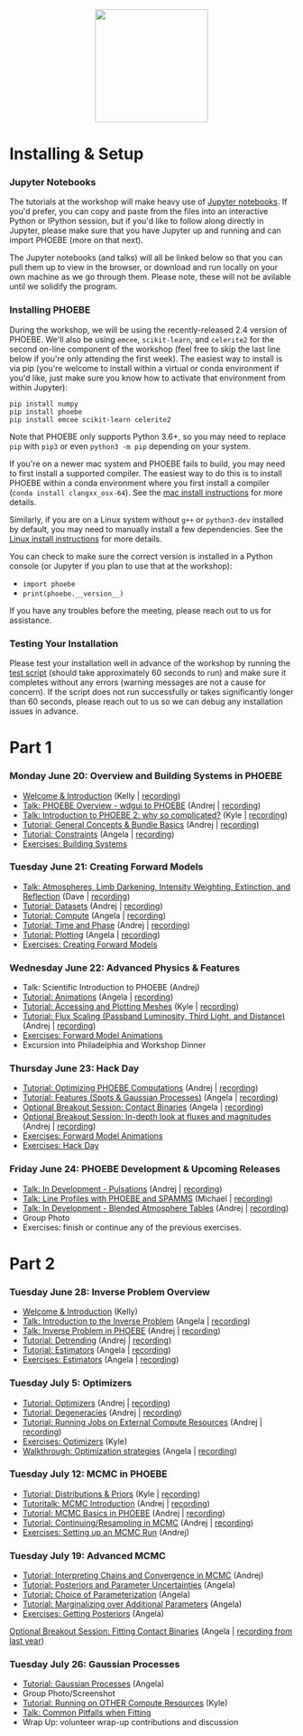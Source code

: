 
<div style="text-align: center">
<a href="http://phoebe-project.org/static/workshops/PHOEBE_workshop_4.jpg" target="_blank" rel="noopener noreferrer"><img src="http://phoebe-project.org/images/workshops/PHOEBE_workshop_4_thumb.jpg" height="200" maxWidth="80%"/></a>
</div>

# Installing & Setup

### Jupyter Notebooks

The tutorials at the workshop will make heavy use of [Jupyter notebooks](https://jupyter.org/install).  If you'd prefer, you can copy and paste from the files into an interactive Python or IPython session, but if you'd like to follow along directly in Jupyter, please make sure that you have Jupyter up and running and can import PHOEBE (more on that next).

The Jupyter notebooks (and talks) will all be linked below so that you can pull them up to view in the browser, or download and run locally on your own machine as we go through them. Please note, these will not be avilable until we solidify the program.

### Installing PHOEBE

During the workshop, we will be using the recently-released 2.4 version of PHOEBE.  We'll also be using `emcee`, `scikit-learn`, and `celerite2` for the second on-line component of the workshop (feel free to skip the last line below if you're only attending the first week).  The easiest way to install is via pip (you're welcome to install within a virtual or conda environment if you'd like, just make sure you know how to activate that environment from within Jupyter):

```
pip install numpy
pip install phoebe
pip install emcee scikit-learn celerite2
```

Note that PHOEBE only supports Python 3.6+, so you may need to replace `pip` with `pip3` or even `python3 -m pip` depending on your system.

If you're on a newer mac system and PHOEBE fails to build, you may need to first install a supported compiler.  The easiest way to do this is to install PHOEBE within a conda environment where you first install a compiler (`conda install clangxx_osx-64`).  See the [mac install instructions](http://phoebe-project.org/install/latest/mac/auto) for more details.

Similarly, if you are on a Linux system without `g++` or `python3-dev` installed by default, you may need to manually install a few dependencies.  See the [Linux install instructions](http://phoebe-project.org/install/latest/linux/auto) for more details.

You can check to make sure the correct version is installed in a Python console (or Jupyter if you plan to use that at the workshop):

* `import phoebe`
* `print(phoebe.__version__)`

If you have any troubles before the meeting, please reach out to us for assistance.


### Testing Your Installation


Please test your installation well in advance of the workshop by running the [test script](https://raw.githubusercontent.com/phoebe-project/phoebe2-workshop/2022june/test_install.py) (should take approximately 60 seconds to run) and make sure it completes without any errors (warning messages are not a cause for concern).  If the script does not run successfully or takes significantly longer than 60 seconds, please reach out to us so we can debug any installation issues in advance.

# Part 1

### Monday June 20: Overview and Building Systems in PHOEBE

* [Welcome & Introduction](https://docs.google.com/presentation/d/e/2PACX-1vRMXSVmy3BlJDXqQnmC_PPvuO-kQ1-NAPWEz-gk5laHL0w7kSC75EcXInDY6ZHMPsTJopfPCAfX5z-g/pub?start=false&loop=false&delayms=3000) (Kelly | [recording](https://vums-web.villanova.edu/Mediasite/channel/fourth-phoebe-workshop/watch/041b858ed1a545e497789da48172e1041d))
* [Talk: PHOEBE Overview - wdgui to PHOEBE](https://docs.google.com/presentation/d/e/2PACX-1vTcg5sbS9wdqg5b5g1fwe_VoyMG1THPX6mQx4VDbvZOUfKMS6FAd8pYcBl0HeyN5prpDzi54nNZfVB7/pub?start=false&loop=false&delayms=3000) (Andrej | [recording](https://vums-web.villanova.edu/Mediasite/channel/fourth-phoebe-workshop/watch/6e0fc1a303c7410fb2e1549b070364061d))
* [Talk: Introduction to PHOEBE 2: why so complicated?](https://docs.google.com/presentation/d/e/2PACX-1vQJKn6aqRFU6eJ34TZRJqllb7fOm6f-vaiBnXMkdaqV2MNGtjCSLM_iVDEP49naPiWH36yjbq1ugbLj/pub?start=false&loop=false&delayms=3000) (Kyle | [recording](https://vums-web.villanova.edu/Mediasite/channel/fourth-phoebe-workshop/watch/deb1dadab3e749869abfa9ccb0e32b8c1d))
* [Tutorial: General Concepts & Bundle Basics](./Tutorial_01_bundle_basics.ipynb) (Andrej | [recording](https://vums-web.villanova.edu/Mediasite/channel/fourth-phoebe-workshop/watch/abbdddf173f647c79c8ba7816b8ed5171d))
* [Tutorial: Constraints](./Tutorial_02_constraints.ipynb) (Angela | [recording](https://vums-web.villanova.edu/Mediasite/channel/fourth-phoebe-workshop/watch/8d42ebfc7e884e79949c3c5c0fdd6b821d))
* [Exercises: Building Systems](./Exercises_01_building_systems.ipynb)


### Tuesday June 21: Creating Forward Models

* [Talk: Atmospheres, Limb Darkening, Intensity Weighting, Extinction, and Reflection](https://docs.google.com/presentation/d/e/2PACX-1vTX__cTcowjUGuJ18jYY85tWX9VjjYEu7ISEkLgMMFKSFUNNFPHRreGW_LaUjSsQF62-M5od-J37LAu/pub?start=false&loop=false&delayms=3000) (Dave | [recording](https://villanova.zoom.us/rec/play/jnVnZB3zHfvBWyzc05c_BtiNry0Zhs1ZJgNVyzBgT3E4zuvulqKCZAzWzKW_YLkR63fUj52bqMpNSRn_.-KePrQm8hToe0AaH?startTime=1655816634000&_x_zm_rtaid=pF3w6te9StyTu82-N3L2kg.1655987342438.40ced37e340d57c15326873d874d9553&_x_zm_rhtaid=741))
* [Tutorial: Datasets](./Tutorial_03_datasets.ipynb) (Andrej | [recording](http://phoebe-project.org/static/workshops/2022june/2022.06.21.02_datasets.mp4))
* [Tutorial: Compute](./Tutorial_04_compute.ipynb) (Angela | [recording](http://phoebe-project.org/static/workshops/2022june/2022.06.21.03_compute.mp4))
* [Tutorial: Time and Phase](./Tutorial_05_time_and_phase.ipynb) (Andrej | [recording](https://villanova.zoom.us/rec/share/UGQ_6ctjZQC_Wd7pqxVaF6pukjFfsZE0Xpdcv7QK3zNiNoP1COnWyYuZzrCQt1CU.chDhgZpJmlKjtLST?startTime=1655832876000))
* [Tutorial: Plotting](./Tutorial_06_plotting.ipynb) (Angela | [recording](http://phoebe-project.org/static/workshops/2022june/2022.06.21.05_plotting.mp4))
* [Exercises: Creating Forward Models](./Exercises_02_forward_models.ipynb)


### Wednesday June 22: Advanced Physics & Features


* Talk: Scientific Introduction to PHOEBE (Andrej)
* [Tutorial: Animations](./Tutorial_07_animations.ipynb) (Angela | [recording](http://phoebe-project.org/static/workshops/2022june/2022.06.22.02_animations.mp4))
* [Tutorial: Accessing and Plotting Meshes](./Tutorial_08_meshes.ipynb) (Kyle | [recording](http://phoebe-project.org/static/workshops/2022june/2022.06.22.03_meshes.mp4))
* [Tutorial: Flux Scaling (Passband Luminosity, Third Light, and Distance)](./Tutorial_09_pblum_l3_distance.ipynb) (Andrej | [recording](http://phoebe-project.org/static/workshops/2022june/2022.06.22.04_pblum_l3_distance.mp4))
* [Exercises: Forward Model Animations](./Exercises_03_animations.ipynb)
* Excursion into Philadelphia and Workshop Dinner


### Thursday June 23: Hack Day


* [Tutorial: Optimizing PHOEBE Computations](./Tutorial_11_optimizing_computations.ipynb) (Andrej | [recording](http://phoebe-project.org/static/workshops/2022june/2022.06.23.01_optimizing_computations.mp4))
* [Tutorial: Features (Spots & Gaussian Processes)](./Tutorial_10_features.ipynb) (Angela | [recording](http://phoebe-project.org/static/workshops/2022june/2022.06.23.02_features.mp4))
* [Optional Breakout Session: Contact Binaries](./Tutorial_12_semidetached_contact.ipynb) (Angela | [recording](http://phoebe-project.org/static/workshops/2022june/2022.06.23.03_semidetached_contact.mp4))
* [Optional Breakout Session: In-depth look at fluxes and magnitudes](./Tutorial_13_flux_calibration.ipynb) (Andrej | [recording](http://phoebe-project.org/static/workshops/2022june/2022.06.23.04_flux_calibration.mp4))
* [Exercises: Forward Model Animations](./Exercises_03_animations.ipynb)
* [Exercises: Hack Day](./Exercises_04_hack_day.ipynb)


### Friday June 24: PHOEBE Development & Upcoming Releases


* [Talk: In Development - Pulsations](https://docs.google.com/presentation/d/e/2PACX-1vTY9f-XjDgw5knxFRDKpwNzNp8OMFMsH0nC9zYN1_TBxndnFuRSoKejpuDK34JJ_b0wrkfTlu5hy1Ki/pub?start=false&loop=false&delayms=3000) (Andrej | [recording](http://phoebe-project.org/static/workshops/2022june/2022.06.24.01_pulsations.mp4))
* [Talk: Line Profiles with PHOEBE and SPAMMS](https://docs.google.com/presentation/d/e/2PACX-1vRT4EwgIf7ocn8JJFyULGhaVJvi7c4zZT36ttaXJ8qN4krQ7uaX1QMUmlTpMcyBo_GhNRIVjlzHmAIM/pub?start=false&loop=false&delayms=3000) (Michael | [recording](http://phoebe-project.org/static/workshops/2022june/2022.06.24.02_spamms.mp4))
* [Talk: In Development - Blended Atmosphere Tables](https://docs.google.com/presentation/d/e/2PACX-1vStqWOOdGpaQcGbvKVU3uwPxfc70Dr1K_w3dHSas7dv3s48ZeBkWI4gjd0pqffJDc5Gjk9Z1CrCojY2/pub?start=false&loop=false&delayms=3000) (Andrej | [recording](http://phoebe-project.org/static/workshops/2022june/2022.06.24.03_blending.mp4))
* Group Photo
* Exercises: finish or continue any of the previous exercises.

# Part 2

### Tuesday June 28: Inverse Problem Overview

* [Welcome & Introduction](https://docs.google.com/presentation/d/e/2PACX-1vTm3753FQ-NpMrCgPPPLAb2vn0X-05BXoWYgftGLoJyNUXHhd0iih0zxCB4e9kwCEj14B52BL6tRLG9/pub?start=false&loop=false&delayms=3000) (Kelly)
* [Talk: Introduction to the Inverse Problem](https://docs.google.com/presentation/d/e/2PACX-1vR-fRxNcn5PEMQ6Rvq5dEHALVIDs62OqGDDaWr2liCNMrtcP-h6u4WztVxUhGoGvKQTh9DXyN9xXLYh/pub?start=false&loop=false&delayms=3000) (Angela | [recording](http://phoebe-project.org/static/workshops/2022june/2022.06.28.01_inverse_problem_intro.mp4))
* [Talk: Inverse Problem in PHOEBE](https://docs.google.com/presentation/d/e/2PACX-1vT_GwcoD_0Tz-5V1dEolYYFCMp2qxrfKqfySOCI9QU3rpMuR7ANGY_rDiLRZbXnrvTN57x6qndroC0Z/pub?start=false&loop=false&delayms=3000) (Andrej | [recording](http://phoebe-project.org/static/workshops/2022june/2022.06.28.02_inverse_problem_phoebe.mp4))
* [Tutorial: Detrending](./Tutorial_14_detrending.ipynb) (Andrej | [recording](http://phoebe-project.org/static/workshops/2022june/2022.06.28.03_detrending.mp4))
* [Tutorial: Estimators](./Tutorial_15_estimators.ipynb) (Angela | [recording](http://phoebe-project.org/static/workshops/2022june/2022.06.28.04_estimators.mp4))
* [Exercises: Estimators](./Exercises_06_estimators.ipynb) (Angela | [recording](http://phoebe-project.org/static/workshops/2022june/2022.06.28.05_exercises.mp4))


### Tuesday July 5: Optimizers

* [Tutorial: Optimizers](./Tutorial_17_optimizers.ipynb) (Andrej | [recording](http://phoebe-project.org/static/workshops/2022june/2022.07.05.01_optimizers.mp4))
* [Tutorial: Degeneracies](./Tutorial_16_degeneracy.ipynb) (Andrej | [recording](http://phoebe-project.org/static/workshops/2022june/2022.07.05.02_degeneracy.mp4))
* [Tutorial: Running Jobs on External Compute Resources](./Tutorial_18_server.ipynb) (Andrej | [recording](http://phoebe-project.org/static/workshops/2022june/2022.07.05.03_server.mp4))
* [Exercises: Optimizers](./Exercises_07_optimizers.ipynb) (Kyle)
* [Walkthrough: Optimization strategies](./optimizers_showcase.ipynb) (Angela | [recording](http://phoebe-project.org/static/workshops/2022june/2022.07.05.04_optimizers_showcase.mp4))


### Tuesday July 12: MCMC in PHOEBE

* [Tutorial: Distributions & Priors](./Tutorial_19_distributions.ipynb) (Kyle | [recording](http://phoebe-project.org/static/workshops/2022june/2022.07.12.01_distributions.mp4))
* [Tutoritalk: MCMC Introduction](./mcmc_generic.ipynb) (Andrej | [recording](http://phoebe-project.org/static/workshops/2022june/2022.07.12.02_mcmc_talk.mp4))
* [Tutorial: MCMC Basics in PHOEBE](./Tutorial_20_mcmc.ipynb) (Andrej | [recording](http://phoebe-project.org/static/workshops/2022june/2022.07.12.03_mcmc.mp4))
* [Tutorial: Continuing/Resampling in MCMC](./Tutorial_21_mcmc_continued.ipynb) (Andrej | [recording](http://phoebe-project.org/static/workshops/2022june/2022.07.12.04_mcmc_continued.mp4))
* [Exercises: Setting up an MCMC Run](./Exercises_08_mcmc.ipynb) (Andrej)

### Tuesday July 19: Advanced MCMC

* [Tutorial: Interpreting Chains and Convergence in MCMC](./Tutorial_22_convergence.ipynb) (Andrej)
* [Tutorial: Posteriors and Parameter Uncertainties](./Tutorial_23_posteriors.ipynb) (Angela)
* [Tutorial: Choice of Parameterization](./Tutorial_24_parameterization.ipynb) (Angela)
* [Tutorial: Marginalizing over Additional Parameters](./Tutorial_25_marginalization.ipynb) (Angela)
* [Exercises: Getting Posteriors](./Exercises_09_posteriors.ipynb) (Angela)



[Optional Breakout Session: Fitting Contact Binaries](https://docs.google.com/presentation/d/e/2PACX-1vRrcYeotz37WyqXCmBQqwqH7dkHBUi-D6SMvAiZketoqlkGCmZ7vWhPgD46dx_pl_SCs3nPrNB4bOgV/pub?start=false&loop=false&delayms=3000) (Angela | [recording from last year](
http://phoebe-project.org/static/workshops/2021june/2021.06.30.00_breakouts_contacts_fitting.mp4))


### Tuesday July 26: Gaussian Processes


* [Tutorial: Gaussian Processes](./Tutorial_26_gaussian_processes.ipynb) (Angela)
* Group Photo/Screenshot
* [Tutorial: Running on OTHER Compute Resources](./Tutorial_27_server_other.ipynb) (Kyle)
* [Talk: Common Pitfalls when Fitting](https://docs.google.com/presentation/d/e/2PACX-1vTI2tTM7K307S8KRn_agtd_4IoXfwgA2_e4yfH47UzlwEdn0sl59tKSibZxHlfgbF43KPfWCgxgA1Fx/pub?start=false&loop=false&delayms=3000)
* Wrap Up: volunteer wrap-up contributions and discussion
